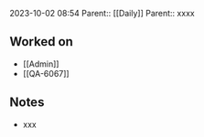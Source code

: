 2023-10-02 08:54
Parent:: [[Daily]] 
Parent:: xxxx
## Worked on

- [[Admin]]
- [[QA-6067]]

## Notes

- xxx






